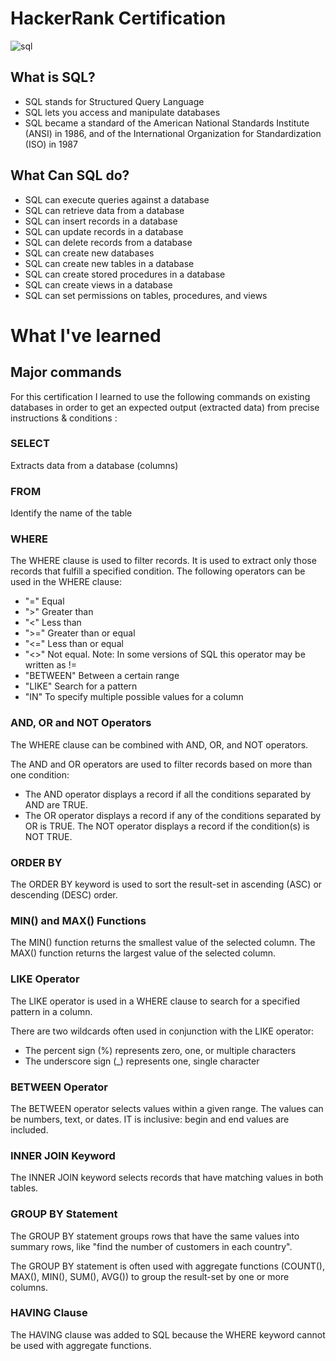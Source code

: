 # HackerRank Certification

![sql](https://user-images.githubusercontent.com/89401289/171036293-88cce25e-10a3-46ec-af8c-3f4dc97ee14e.png)

## What is SQL?
- SQL stands for Structured Query Language
- SQL lets you access and manipulate databases
- SQL became a standard of the American National Standards Institute (ANSI) in 1986, and of the International Organization for Standardization (ISO) in 1987

## What Can SQL do?
- SQL can execute queries against a database
- SQL can retrieve data from a database
- SQL can insert records in a database
- SQL can update records in a database
- SQL can delete records from a database
- SQL can create new databases
- SQL can create new tables in a database
- SQL can create stored procedures in a database
- SQL can create views in a database
- SQL can set permissions on tables, procedures, and views

# What I've learned
## Major commands
For this certification I learned to use the following commands on existing databases in order to get an expected output (extracted data) from precise instructions & conditions :

### SELECT 
Extracts data from a database (columns)

### FROM 
Identify the name of the table

### WHERE 
The WHERE clause is used to filter records. It is used to extract only those records that fulfill a specified condition.
The following operators can be used in the WHERE clause:
- "="	Equal	
- ">"	Greater than	
- "<"	Less than	
- ">="	Greater than or equal	
- "<="	Less than or equal	
- "<>"	Not equal. Note: In some versions of SQL this operator may be written as !=	
- "BETWEEN"	Between a certain range	
- "LIKE"	Search for a pattern	
- "IN"	To specify multiple possible values for a column

### AND, OR and NOT Operators
The WHERE clause can be combined with AND, OR, and NOT operators.

The AND and OR operators are used to filter records based on more than one condition:
- The AND operator displays a record if all the conditions separated by AND are TRUE.
- The OR operator displays a record if any of the conditions separated by OR is TRUE.
The NOT operator displays a record if the condition(s) is NOT TRUE.

### ORDER BY
The ORDER BY keyword is used to sort the result-set in ascending (ASC) or descending (DESC) order.

### MIN() and MAX() Functions
The MIN() function returns the smallest value of the selected column.
The MAX() function returns the largest value of the selected column.

### LIKE Operator
The LIKE operator is used in a WHERE clause to search for a specified pattern in a column.

There are two wildcards often used in conjunction with the LIKE operator:
- The percent sign (%) represents zero, one, or multiple characters
- The underscore sign (_) represents one, single character

### BETWEEN Operator
The BETWEEN operator selects values within a given range. The values can be numbers, text, or dates.
IT is inclusive: begin and end values are included.

### INNER JOIN Keyword
The INNER JOIN keyword selects records that have matching values in both tables.

### GROUP BY Statement
The GROUP BY statement groups rows that have the same values into summary rows, like "find the number of customers in each country".

The GROUP BY statement is often used with aggregate functions (COUNT(), MAX(), MIN(), SUM(), AVG()) to group the result-set by one or more columns.

### HAVING Clause
The HAVING clause was added to SQL because the WHERE keyword cannot be used with aggregate functions.
